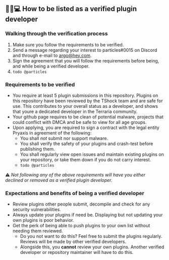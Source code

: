 ## 👨‍💻💻 How to be listed as a verified plugin developer

### Walking through the verification process

1. Make sure you follow the requirements to be verified.
2. Send a message regarding your interest to particles#0015 on Discord and through e-mail to argo@hey.com.
3. Sign the agreement that you will follow the requirements before being, and while being a verified developer.
4. ` todo @particles `

### Requirements to be verified

* You require at least 5 plugin submissions in this repository. Plugins on this repository have been reviewed by the TShock team and are safe for use. This contributes to your overall status as a developer, and shows that youre a dedicated developer in the Terraria community.
* Your github page requires to be clean of potential malware, projects that could conflict with DMCA and be safe to view for all age groups.
* Upon applying, you are required to sign a contract with the legal entity Pryaxis in agreement of the following:
  * You shall *not* submit nor support malware.
  * You shall verify the safety of your plugins and crash-test before publishing them.
  * You shall regularly view open issues and maintain existing plugins on your repository, or take them down if you do not carry interest.
  * ` todo @particles `

⚠ *Not following any of the above requirements will have you either declined or removed as a verified plugin developer.*

### Expectations and benefits of being a verified developer

* Review plugins other people submit, decompile and check for any security vulnerabilities.
* Always update your plugins if need be. Displaying but not updating your own plugins is poor behavior. 
* Get the perk of being able to push plugins to your own list without needing them reviewed.
  * Do you not want to do this? Feel free to submit the plugins regularly. Reviews will be made by other verified developers.
  * Alongside this, you **cannot** review your own plugins. Another verified developer or repository maintainer will have to do this.
